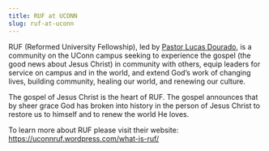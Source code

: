 ```yaml
---
title: RUF at UCONN
slug: ruf-at-uconn
---
```


RUF (Reformed University Fellowship), led by [Pastor Lucas Dourado](/about/our-leaders/#lucas-dourado), is a community on the UConn campus seeking to experience the gospel (the good news about Jesus Christ) in community with others, equip leaders for service on campus and in the world, and extend God’s work of changing lives, building community, healing our world, and renewing our culture.

The gospel of Jesus Christ is the heart of RUF. The gospel announces that by sheer grace God has broken into history in the person of Jesus Christ to restore us to himself and to renew the world He loves.

To learn more about RUF please visit their website: https://uconnruf.wordpress.com/what-is-ruf/
